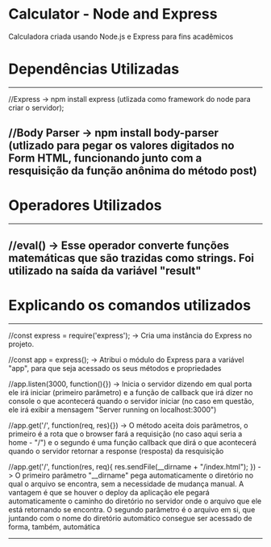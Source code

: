 # Calculator - Node and Express
Calculadora criada usando Node.js e Express para fins acadêmicos

# Dependências Utilizadas
--------------------------------
//Express -> npm install express (utlizada como framework do node para criar o servidor);

//Body Parser -> npm install body-parser (utlizado para pegar os valores digitados no Form HTML, funcionando junto com a resquisição da função anônima do método post)
---------------------------------

# Operadores Utilizados
----------------------------------
//eval() -> Esse operador converte funções matemáticas que são trazidas como strings. Foi utilizado na saída da variável "result"
-----------------------------------


# Explicando os comandos utilizados
------------------------------------

//const express = require('express'); -> Cria uma instância do Express no projeto.

//const app = express(); -> Atribui o módulo do Express para a variável "app", para que seja acessado os seus métodos e propriedades

//app.listen(3000, function(){}) -> Inicia o servidor dizendo em qual porta ele irá iniciar (primeiro parâmetro) e a função de callback que irá dizer no console o que acontecerá quando o servidor iniciar (no caso em questão, ele irá exibir a mensagem "Server running on localhost:3000")

//app.get('/', function(req, res){}) -> O método aceita dois parâmetros, o primeiro é a rota que o browser fará a requisição (no caso aqui seria a home - "/") e o segundo é uma função callback que dirá o que acontecerá quando o servidor retornar a response (resposta) da resquisição

//app.get('/', function(res, req){
  res.sendFile(__dirname + "/index.html");
}) -> O primeiro parâmetro "__dirname" pega automaticamente o diretório no qual o arquivo se encontra, sem a necessidade de mudança manual. A vantagem é que se houver o deploy da aplicação ele pegará automaticamente o caminho do diretório no servidor onde o arquivo que ele está retornando se encontra. O segundo parâmetro é o arquivo em si, que juntando com o nome do diretório automático consegue ser acessado de forma, também, automática

-----------------------------------
